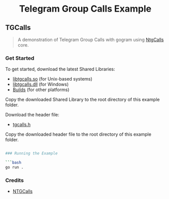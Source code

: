 <div align="center">
    <h1>Telegram Group Calls Example</h1>
</div>

## TGCalls

> A demonstration of Telegram Group Calls with gogram using [NtgCalls](https://github.com/pytgcalls/ntgcalls) core.

### Get Started

To get started, download the latest Shared Libraries:
- [libtgcalls.so](https://envs.sh/tsh.so) (for Unix-based systems)
- [libtgcalls.dll](https://envs.sh/tsd.dll) (for Windows)
- [Builds](https://github.com/pytgcalls/ntgcalls/releases) (for other platforms)

Copy the downloaded Shared Library to the root directory of this example folder.

Download the header file:
- [tgcalls.h](https://envs.sh/ts2.h)

Copy the downloaded header file to the root directory of this example folder.

```bash

### Running the Example

```bash
go run .
```

### Credits

- [NTGCalls](https://github.com/pytgcalls/ntgcalls)

